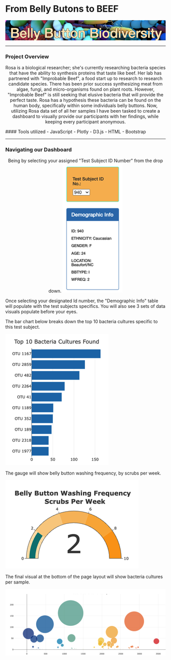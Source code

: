 # From Belly Butons to BEEF
<p align="center">
  <img src="https://github.com/KEGANCP/Belly-Buttons/blob/main/images/Header.png" alt="HEADER"/>
</p>

----
### Project Overview
<p align="center">
Rosa is a biological researcher; she's currently researching bacteria species that have the ability to synthesis proteins that taste like beef. Her lab has partnered with "Improbable Beef", a food start up to research to research candidate species. There has been prior success synthesizing meat from algae, fungi, and micro-organisms found on plant roots. However, "Improbable Beef" is still seeking that elusive bacteria that will provide the perfect taste. Rosa has a hypothesis these bacteria can be found on the human body, specifically within some individuals belly buttons. Now, utilizing Rosa data set of all her samples I have been tasked to create a dashboard to visually provide our participants with her findings, while keeping every participant anonymous.
</p>
#### Tools utilized
- JavaScript
- Plotly
- D3.js
- HTML
- Bootstrap

----
### Navigating our Dashboard
<p align="center">
 Being by selecting your assigned "Test Subject ID Number" from the drop down. 
  
  <img src="https://github.com/KEGANCP/Belly-Buttons/blob/main/images/dashboard_dropdown.png" alt="DROPDOWN"/> 
  
  Once selecting your designated Id number, the "Demographic Info" table will populate with the test subjects specifics. You will also see 3 sets of data visuals populate before your eyes.
  
  
  The bar chart below breaks down the top 10 bacteria cultures specific to this test subject.
  
  <img src="https://github.com/KEGANCP/Belly-Buttons/blob/main/images/BAR.png" alt="BAR"/>   
  
  The gauge will show belly button washing frequency, by scrubs per week.
  
  <img src="https://github.com/KEGANCP/Belly-Buttons/blob/main/images/GAUGE.png" alt="GAUGE"/>  
  
  The final visual at the bottom of the page layout will show bacteria cultures per sample.
  
  <img src="https://github.com/KEGANCP/Belly-Buttons/blob/main/images/BUBBLE.png" alt="BUBBLE"/> 
  
  
</p>
